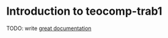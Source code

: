 # Introduction to teocomp-trab1

TODO: write [great documentation](http://jacobian.org/writing/what-to-write/)
